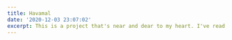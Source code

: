 ```yaml
---
title: Havamal
date: '2020-12-03 23:07:02'
excerpt: This is a project that's near and dear to my heart. I've read several translations of the havamal over the years and wanted to put one together side by side with the original old norse text. Eventually I'll make this into a React Mobile app.
---
```

